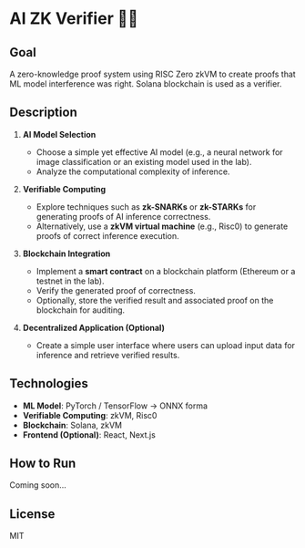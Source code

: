 # AI ZK Verifier ⛓️‍💥

## Goal  
A zero-knowledge proof system using RISC Zero zkVM to create proofs that ML model interference was right. Solana blockchain is used as a verifier.

## Description  

1. **AI Model Selection**  
   - Choose a simple yet effective AI model (e.g., a neural network for image classification or an existing model used in the lab).  
   - Analyze the computational complexity of inference.  

2. **Verifiable Computing**  
   - Explore techniques such as **zk-SNARKs** or **zk-STARKs** for generating proofs of AI inference correctness.  
   - Alternatively, use a **zkVM virtual machine** (e.g., Risc0) to generate proofs of correct inference execution.  

3. **Blockchain Integration**  
   - Implement a **smart contract** on a blockchain platform (Ethereum or a testnet in the lab).  
   - Verify the generated proof of correctness.  
   - Optionally, store the verified result and associated proof on the blockchain for auditing.  

4. **Decentralized Application (Optional)**  
   - Create a simple user interface where users can upload input data for inference and retrieve verified results.  

## Technologies  
- **ML Model**: PyTorch / TensorFlow -> ONNX forma
- **Verifiable Computing**: zkVM, Risc0  
- **Blockchain**: Solana, zkVM  
- **Frontend (Optional)**: React, Next.js  

## How to Run  
Coming soon...  

## License  
MIT  
